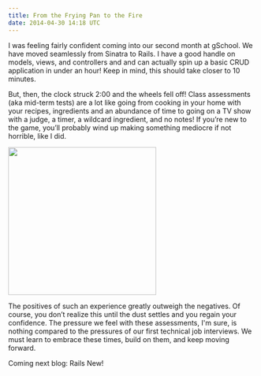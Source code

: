 ```yaml
---
title: From the Frying Pan to the Fire
date: 2014-04-30 14:18 UTC
---
```

I was feeling fairly confident coming into our second month at gSchool. We have moved seamlessly from Sinatra to Rails.
I have a good handle on models, views, and controllers and and can actually spin up a basic CRUD application in under an hour!
Keep in mind, this should take closer to 10 minutes.

But, then, the clock struck 2:00 and the wheels fell off! Class assessments (aka mid-term tests) are a lot like going from cooking in your home with your recipes, ingredients and an abundance of time to going on a TV show with a judge, a timer, a wildcard ingredient, and no notes!
If you’re new to the game, you’ll probably wind up making something mediocre if not horrible, like I did.

<img src="/images/kitchen.png" height="300px" width="300px">

The positives of such an experience greatly outweigh the negatives.
Of course, you don’t realize this until the dust settles and you regain your confidence.
The pressure we feel with these assessments, I'm sure, is nothing compared to the pressures of our first technical job interviews.
We must learn to embrace these times, build on them, and keep moving forward.

Coming next blog: Rails New!

